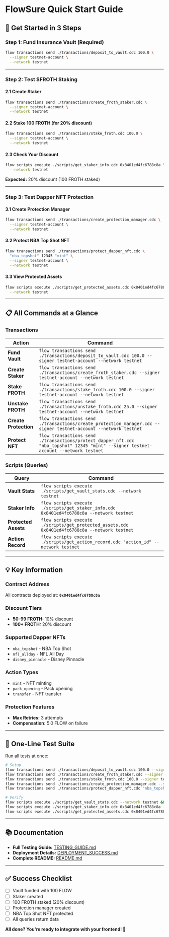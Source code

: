 # FlowSure Quick Start Guide

## 🚀 Get Started in 3 Steps

### Step 1: Fund Insurance Vault (Required)

```bash
flow transactions send ./transactions/deposit_to_vault.cdc 100.0 \
  --signer testnet-account \
  --network testnet
```

---

### Step 2: Test $FROTH Staking

#### 2.1 Create Staker
```bash
flow transactions send ./transactions/create_froth_staker.cdc \
  --signer testnet-account \
  --network testnet
```

#### 2.2 Stake 100 FROTH (for 20% discount)
```bash
flow transactions send ./transactions/stake_froth.cdc 100.0 \
  --signer testnet-account \
  --network testnet
```

#### 2.3 Check Your Discount
```bash
flow scripts execute ./scripts/get_staker_info.cdc 0x8401ed4fc6788c8a \
  --network testnet
```

**Expected:** 20% discount (100 FROTH staked)

---

### Step 3: Test Dapper NFT Protection

#### 3.1 Create Protection Manager
```bash
flow transactions send ./transactions/create_protection_manager.cdc \
  --signer testnet-account \
  --network testnet
```

#### 3.2 Protect NBA Top Shot NFT
```bash
flow transactions send ./transactions/protect_dapper_nft.cdc \
  "nba_topshot" 12345 "mint" \
  --signer testnet-account \
  --network testnet
```

#### 3.3 View Protected Assets
```bash
flow scripts execute ./scripts/get_protected_assets.cdc 0x8401ed4fc6788c8a \
  --network testnet
```

---

## 📋 All Commands at a Glance

### Transactions

| Action | Command |
|--------|---------|
| **Fund Vault** | `flow transactions send ./transactions/deposit_to_vault.cdc 100.0 --signer testnet-account --network testnet` |
| **Create Staker** | `flow transactions send ./transactions/create_froth_staker.cdc --signer testnet-account --network testnet` |
| **Stake FROTH** | `flow transactions send ./transactions/stake_froth.cdc 100.0 --signer testnet-account --network testnet` |
| **Unstake FROTH** | `flow transactions send ./transactions/unstake_froth.cdc 25.0 --signer testnet-account --network testnet` |
| **Create Protection** | `flow transactions send ./transactions/create_protection_manager.cdc --signer testnet-account --network testnet` |
| **Protect NFT** | `flow transactions send ./transactions/protect_dapper_nft.cdc "nba_topshot" 12345 "mint" --signer testnet-account --network testnet` |

### Scripts (Queries)

| Query | Command |
|-------|---------|
| **Vault Stats** | `flow scripts execute ./scripts/get_vault_stats.cdc --network testnet` |
| **Staker Info** | `flow scripts execute ./scripts/get_staker_info.cdc 0x8401ed4fc6788c8a --network testnet` |
| **Protected Assets** | `flow scripts execute ./scripts/get_protected_assets.cdc 0x8401ed4fc6788c8a --network testnet` |
| **Action Record** | `flow scripts execute ./scripts/get_action_record.cdc "action_id" --network testnet` |

---

## 💡 Key Information

### Contract Address
All contracts deployed at: **`0x8401ed4fc6788c8a`**

### Discount Tiers
- **50-99 FROTH:** 10% discount
- **100+ FROTH:** 20% discount

### Supported Dapper NFTs
- `nba_topshot` - NBA Top Shot
- `nfl_allday` - NFL All Day
- `disney_pinnacle` - Disney Pinnacle

### Action Types
- `mint` - NFT minting
- `pack_opening` - Pack opening
- `transfer` - NFT transfer

### Protection Features
- **Max Retries:** 3 attempts
- **Compensation:** 5.0 FLOW on failure

---

## 🎯 One-Line Test Suite

Run all tests at once:

```bash
# Setup
flow transactions send ./transactions/deposit_to_vault.cdc 100.0 --signer testnet-account --network testnet && \
flow transactions send ./transactions/create_froth_staker.cdc --signer testnet-account --network testnet && \
flow transactions send ./transactions/stake_froth.cdc 100.0 --signer testnet-account --network testnet && \
flow transactions send ./transactions/create_protection_manager.cdc --signer testnet-account --network testnet && \
flow transactions send ./transactions/protect_dapper_nft.cdc "nba_topshot" 12345 "mint" --signer testnet-account --network testnet

# Verify
flow scripts execute ./scripts/get_vault_stats.cdc --network testnet && \
flow scripts execute ./scripts/get_staker_info.cdc 0x8401ed4fc6788c8a --network testnet && \
flow scripts execute ./scripts/get_protected_assets.cdc 0x8401ed4fc6788c8a --network testnet
```

---

## 📚 Documentation

- **Full Testing Guide:** [TESTING_GUIDE.md](./TESTING_GUIDE.md)
- **Deployment Details:** [DEPLOYMENT_SUCCESS.md](./DEPLOYMENT_SUCCESS.md)
- **Complete README:** [README.md](./README.md)

---

## ✅ Success Checklist

- [ ] Vault funded with 100 FLOW
- [ ] Staker created
- [ ] 100 FROTH staked (20% discount)
- [ ] Protection manager created
- [ ] NBA Top Shot NFT protected
- [ ] All queries return data

**All done? You're ready to integrate with your frontend! 🎉**
